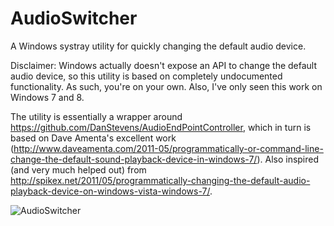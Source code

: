 AudioSwitcher
=============

A Windows systray utility for quickly changing the default audio device.

Disclaimer: Windows actually doesn't expose an API to change the default audio device, so this utility is based on completely undocumented functionality. As such, you're on your own. Also, I've only seen this work on Windows 7 and 8. 

The utility is essentially a wrapper around https://github.com/DanStevens/AudioEndPointController, which in turn is based on Dave Amenta's excellent work (http://www.daveamenta.com/2011-05/programmatically-or-command-line-change-the-default-sound-playback-device-in-windows-7/). Also inspired (and very much helped out) from http://spikex.net/2011/05/programmatically-changing-the-default-audio-playback-device-on-windows-vista-windows-7/.

![AudioSwitcher](https://dl.dropbox.com/u/5690634/Hosted%20files/AudioSwitcher/audioswitcher.png "AudioSwitcher")

